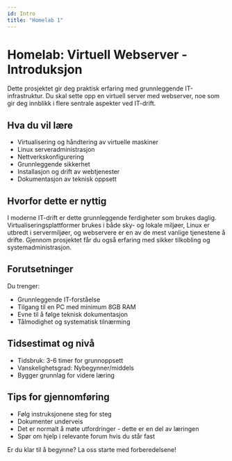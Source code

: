 ```yaml
---
id: Intro
title: "Homelab 1"
---
```


# Homelab: Virtuell Webserver - Introduksjon

Dette prosjektet gir deg praktisk erfaring med grunnleggende IT-infrastruktur. Du skal sette opp en virtuell server med webserver, noe som gir deg innblikk i flere sentrale aspekter ved IT-drift.

## Hva du vil lære
- Virtualisering og håndtering av virtuelle maskiner
- Linux serveradministrasjon
- Nettverkskonfigurering
- Grunnleggende sikkerhet
- Installasjon og drift av webtjenester
- Dokumentasjon av teknisk oppsett

## Hvorfor dette er nyttig
I moderne IT-drift er dette grunnleggende ferdigheter som brukes daglig. Virtualiseringsplattformer brukes i både sky- og lokale miljøer, Linux er utbredt i servermiljøer, og webservere er en av de mest vanlige tjenestene å drifte. Gjennom prosjektet får du også erfaring med sikker tilkobling og systemadministrasjon.

## Forutsetninger
Du trenger:
- Grunnleggende IT-forståelse
- Tilgang til en PC med minimum 8GB RAM
- Evne til å følge teknisk dokumentasjon
- Tålmodighet og systematisk tilnærming

## Tidsestimat og nivå
- Tidsbruk: 3-6 timer for grunnoppsett
- Vanskelighetsgrad: Nybegynner/middels
- Bygger grunnlag for videre læring

## Tips for gjennomføring
- Følg instruksjonene steg for steg
- Dokumenter underveis
- Det er normalt å møte utfordringer - dette er en del av læringen
- Spør om hjelp i relevante forum hvis du står fast

Er du klar til å begynne? La oss starte med forberedelsene!
